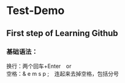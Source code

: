 # Test-Demo
## First step of Learning Github<br> 
### 基础语法：
换行：两个回车+Enter&emsp;or&emsp;<br>
空格：& e m s p ;&emsp;连起来去掉空格，包括分号
